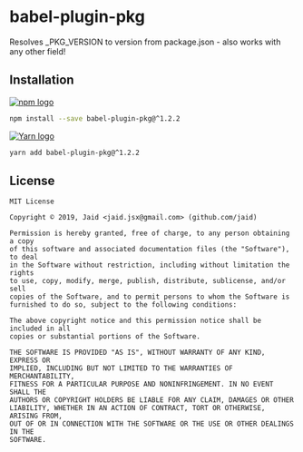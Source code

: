 # babel-plugin-pkg


Resolves _PKG_VERSION to version from package.json - also works with any other field!

## Installation
<a href='https://npmjs.com/package/babel-plugin-pkg'><img alt='npm logo' src='https://github.com/Jaid/action-readme/raw/master/images/base-assets/npm.png'/></a>
```bash
npm install --save babel-plugin-pkg@^1.2.2
```
<a href='https://yarnpkg.com/package/babel-plugin-pkg'><img alt='Yarn logo' src='https://github.com/Jaid/action-readme/raw/master/images/base-assets/yarn.png'/></a>
```bash
yarn add babel-plugin-pkg@^1.2.2
```




## License
```text
MIT License

Copyright © 2019, Jaid <jaid.jsx@gmail.com> (github.com/jaid)

Permission is hereby granted, free of charge, to any person obtaining a copy
of this software and associated documentation files (the "Software"), to deal
in the Software without restriction, including without limitation the rights
to use, copy, modify, merge, publish, distribute, sublicense, and/or sell
copies of the Software, and to permit persons to whom the Software is
furnished to do so, subject to the following conditions:

The above copyright notice and this permission notice shall be included in all
copies or substantial portions of the Software.

THE SOFTWARE IS PROVIDED "AS IS", WITHOUT WARRANTY OF ANY KIND, EXPRESS OR
IMPLIED, INCLUDING BUT NOT LIMITED TO THE WARRANTIES OF MERCHANTABILITY,
FITNESS FOR A PARTICULAR PURPOSE AND NONINFRINGEMENT. IN NO EVENT SHALL THE
AUTHORS OR COPYRIGHT HOLDERS BE LIABLE FOR ANY CLAIM, DAMAGES OR OTHER
LIABILITY, WHETHER IN AN ACTION OF CONTRACT, TORT OR OTHERWISE, ARISING FROM,
OUT OF OR IN CONNECTION WITH THE SOFTWARE OR THE USE OR OTHER DEALINGS IN THE
SOFTWARE.
```
